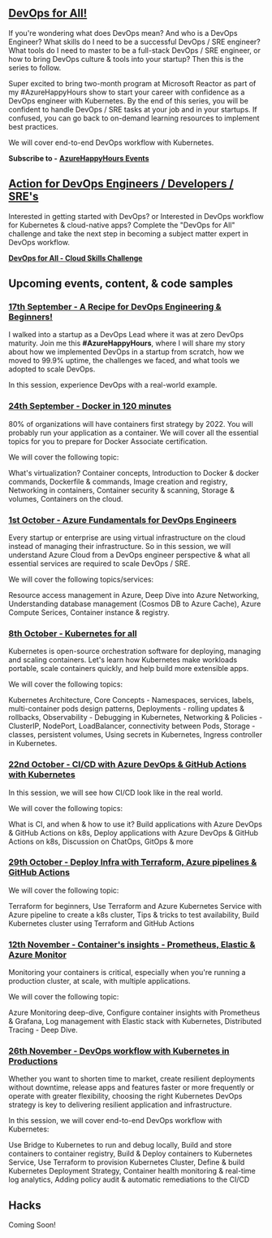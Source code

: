 ## [DevOps for All!](https://developer.microsoft.com/en-us/reactor/eventseries/AzureHappyHours)

If you're wondering what does DevOps mean? And who is a DevOps Engineer? What skills do I need to be a successful DevOps / SRE engineer? What tools do I need to master to be a full-stack DevOps / SRE engineer, or how to bring DevOps culture & tools into your startup? Then this is the series to follow.  

Super excited to bring two-month program at Microsoft Reactor as part of my #AzureHappyHours show to start your career with confidence as a DevOps engineer with Kubernetes. By the end of this series, you will be confident to handle DevOps / SRE tasks at your job and in your startups. If confused, you can go back to on-demand learning resources to implement best practices. 

We will cover end-to-end DevOps workflow with Kubernetes.

**Subscribe to -** [**AzureHappyHours Events**](https://developer.microsoft.com/en-us/reactor/eventseries/AzureHappyHours)

## [Action for DevOps Engineers / Developers / SRE's](https://docs.microsoft.com/en-us/learn/challenges?id=0171c397-b0f6-4b0a-882e-de9c9cba2999&wt.mc_id=checkin_#AzureHappyHours_webpage_reactor)

Interested in getting started with DevOps? or Interested in DevOps workflow for Kubernetes & cloud-native apps? Complete the "DevOps for All" challenge and take the next step in becoming a subject matter expert in DevOps workflow.

[**DevOps for All - Cloud Skills Challenge**](https://docs.microsoft.com/en-us/learn/challenges?id=0171c397-b0f6-4b0a-882e-de9c9cba2999&wt.mc_id=checkin_#AzureHappyHours_webpage_reactor)

## Upcoming events, content, & code samples

### [17th September - A Recipe for DevOps Engineering & Beginners!](https://www.meetup.com/microsoft-reactor-bengaluru/events/280634341/)

I walked into a startup as a DevOps Lead where it was at zero DevOps maturity. Join me this **#AzureHappyHours**, where I will share my story about how we implemented DevOps in a startup from scratch, how we moved to 99.9% uptime, the challenges we faced, and what tools we adopted to scale DevOps. 

In this session, experience DevOps with a real-world example.

### [24th September - Docker in 120 minutes](https://www.meetup.com/microsoft-reactor-bengaluru/events/280634405/)

80% of organizations will have containers first strategy by 2022. You will probably run your application as a container. We will cover all the essential topics for you to prepare for Docker Associate certification. 

We will cover the following topic: 

What's virtualization? 
Container concepts, 
Introduction to Docker & docker commands, 
Dockerfile & commands, 
Image creation and registry,
Networking in containers,
Container security & scanning,
Storage & volumes,
Containers on the cloud.

### [1st October - Azure Fundamentals for DevOps Engineers](https://www.meetup.com/microsoft-reactor-bengaluru/events/280634566/)

Every startup or enterprise are using virtual infrastructure on the cloud instead of managing their infrastructure. So in this session, we will understand Azure Cloud from a DevOps engineer perspective & what all essential services are required to scale DevOps / SRE. 

We will cover the following topics/services:

Resource access management in Azure, Deep Dive into Azure Networking, Understanding database management (Cosmos DB to Azure Cache), Azure Compute Serices, Container instance & registry.

### [8th October - Kubernetes for all](https://www.meetup.com/microsoft-reactor-bengaluru/events/280635267/)

Kubernetes is open-source orchestration software for deploying, managing and scaling containers. Let's learn how Kubernetes make workloads portable, scale containers quickly, and help build more extensible apps. 

We will cover the following topics: 

Kubernetes Architecture, 
Core Concepts - Namespaces, services, labels, 
multi-container pods design patterns, 
Deployments - rolling updates & rollbacks, 
Observability - Debugging in Kubernetes, 
Networking & Policies - ClusterIP, NodePort, LoadBalancer, connectivity between Pods, 
Storage - classes, persistent volumes, Using secrets in Kubernetes, Ingress controller in Kubernetes.

### [22nd October - CI/CD with Azure DevOps & GitHub Actions with Kubernetes](https://www.meetup.com/microsoft-reactor-bengaluru/events/280767217/)

In this session, we will see how CI/CD look like in the real world.

We will cover the following topics:

What is CI, and when & how to use it? Build applications with Azure DevOps & GitHub Actions on k8s, Deploy applications with Azure DevOps & GitHub Actions on k8s, Discussion on ChatOps, GitOps & more

### [29th October - Deploy Infra with Terraform, Azure pipelines & GitHub Actions](https://www.meetup.com/microsoft-reactor-bengaluru/events/280766239/)

We will cover the following topic: 

Terraform for beginners, Use Terraform and Azure Kubernetes Service with Azure pipeline to create a k8s cluster, Tips & tricks to test availability, Build Kubernetes cluster using Terraform and GitHub Actions

### [12th November - Container's insights - Prometheus, Elastic & Azure Monitor](https://www.meetup.com/microsoft-reactor-bengaluru/events/280766346/)

Monitoring your containers is critical, especially when you're running a production cluster, at scale, with multiple applications.

We will cover the following topic: 

Azure Monitoring deep-dive, Configure container insights with Prometheus & Grafana, Log management with Elastic stack with Kubernetes, Distributed Tracing - Deep Dive.

### [26th November - DevOps workflow with Kubernetes in Productions](https://www.meetup.com/microsoft-reactor-bengaluru/events/280766580/)

Whether you want to shorten time to market, create resilient deployments without downtime, release apps and features faster or more frequently or operate with greater flexibility, choosing the right Kubernetes DevOps strategy is key to delivering resilient application and infrastructure.

In this session, we will cover end-to-end DevOps workflow with Kubernetes:

Use Bridge to Kubernetes to run and debug locally, Build and store containers to container registry, Build & Deploy containers to Kubernetes Service, Use Terraform to provision Kubernetes Cluster, Define & build Kubernetes Deployment Strategy, Container health monitoring & real-time log analytics, Adding policy audit & automatic remediations to the CI/CD

## Hacks

Coming Soon!
